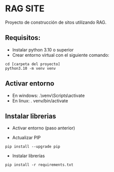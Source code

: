 # RAG SITE

Proyecto de construcción de sitos utilizando RAG.

## Requisitos:

- Instalar python 3.10 o superior
- Crear entorno virtual con el siguiente comando:

```
cd [carpeta del proyecto]
python3.10 -m venv venv
```

## Activar entorno

- En windows: .\venv\Scripts\activate
- En linux: . venv/bin/activate

## Instalar librerias

- Activar entorno (paso anterior)

- Actualizar PIP

```
pip install --upgrade pip
```

- Instalar librerías

```
pip install -r requirements.txt
```
